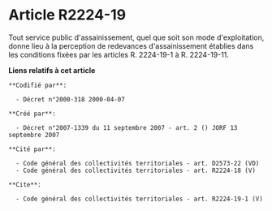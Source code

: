 # Article R2224-19

Tout service public d'assainissement, quel que soit son mode d'exploitation, donne lieu à la perception de redevances
d'assainissement établies dans les conditions fixées par les articles R. 2224-19-1 à R. 2224-19-11.

**Liens relatifs à cet article**

	**Codifié par**:

	  - Décret n°2000-318 2000-04-07

	**Créé par**:

	  - Décret n°2007-1339 du 11 septembre 2007 - art. 2 () JORF 13 septembre 2007

	**Cité par**:

	  - Code général des collectivités territoriales - art. D2573-22 (VD)
	  - Code général des collectivités territoriales - art. R2224-18 (V)

	**Cite**:

	  - Code général des collectivités territoriales - art. R2224-19-1 (V)
